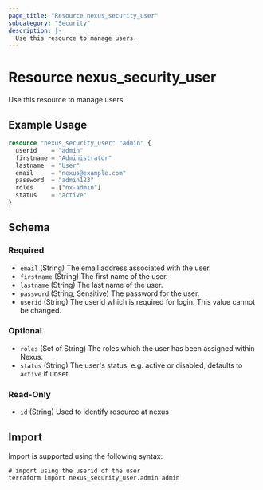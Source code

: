 ```yaml
---
page_title: "Resource nexus_security_user"
subcategory: "Security"
description: |-
  Use this resource to manage users.
---
```

# Resource nexus_security_user
Use this resource to manage users.
## Example Usage
```terraform
resource "nexus_security_user" "admin" {
  userid    = "admin"
  firstname = "Administrator"
  lastname  = "User"
  email     = "nexus@example.com"
  password  = "admin123"
  roles     = ["nx-admin"]
  status    = "active"
}
```
<!-- schema generated by tfplugindocs -->
## Schema

### Required

- `email` (String) The email address associated with the user.
- `firstname` (String) The first name of the user.
- `lastname` (String) The last name of the user.
- `password` (String, Sensitive) The password for the user.
- `userid` (String) The userid which is required for login. This value cannot be changed.

### Optional

- `roles` (Set of String) The roles which the user has been assigned within Nexus.
- `status` (String) The user's status, e.g. active or disabled, defaults to `active` if unset

### Read-Only

- `id` (String) Used to identify resource at nexus
## Import
Import is supported using the following syntax:
```shell
# import using the userid of the user
terraform import nexus_security_user.admin admin
```
